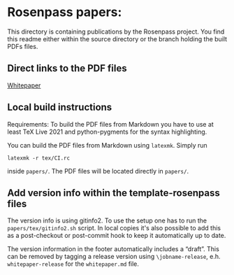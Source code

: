 # Rosenpass papers:

This directory is containing publications by the Rosenpass project. You find this readme either within the source directory or the branch holding the built PDFs files.

## Direct links to the PDF files

[Whitepaper](https://github.com/rosenpass/rosenpass/blob/papers-pdf/whitepaper.pdf)

## Local build instructions

Requirements: To build the PDF files from Markdown you have to use at least TeX Live 2021 and python-pygments for the syntax highlighting.

You can build the PDF files from Markdown using `latexmk`. Simply run

```
latexmk -r tex/CI.rc
```

inside `papers/`.  The PDF files will be located directly in `papers/`.

## Add version info within the template-rosenpass files

The version info is using gitinfo2. To use the setup one has to run the `papers/tex/gitinfo2.sh` script. In local copies it's also possible to add this as a post-checkout or post-commit hook to keep it automatically up to date.

The version information in the footer automatically includes a “draft”. This can be removed by tagging a release version using `\jobname-release`, e.h. `whitepaper-release`  for the `whitepaper.md` file.